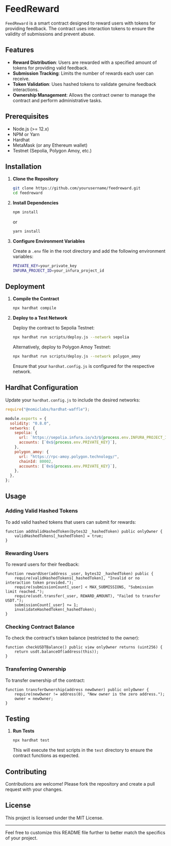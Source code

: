 
# FeedReward

`FeedReward` is a smart contract designed to reward users with tokens for providing feedback. The contract uses interaction tokens to ensure the validity of submissions and prevent abuse.

## Features

- **Reward Distribution**: Users are rewarded with a specified amount of tokens for providing valid feedback.
- **Submission Tracking**: Limits the number of rewards each user can receive.
- **Token Validation**: Uses hashed tokens to validate genuine feedback interactions.
- **Ownership Management**: Allows the contract owner to manage the contract and perform administrative tasks.

## Prerequisites

- Node.js (>= 12.x)
- NPM or Yarn
- Hardhat
- MetaMask (or any Ethereum wallet)
- Testnet (Sepolia, Polygon Amoy, etc.)

## Installation

1. **Clone the Repository**

   ```sh
   git clone https://github.com/yourusername/feedreward.git
   cd feedreward
   ```

2. **Install Dependencies**

   ```sh
   npm install
   ```

   or

   ```sh
   yarn install
   ```

3. **Configure Environment Variables**

   Create a `.env` file in the root directory and add the following environment variables:

   ```sh
   PRIVATE_KEY=your_private_key
   INFURA_PROJECT_ID=your_infura_project_id
   ```

## Deployment

1. **Compile the Contract**

   ```sh
   npx hardhat compile
   ```

2. **Deploy to a Test Network**

   Deploy the contract to Sepolia Testnet:

   ```sh
   npx hardhat run scripts/deploy.js --network sepolia
   ```

   Alternatively, deploy to Polygon Amoy Testnet:

   ```sh
   npx hardhat run scripts/deploy.js --network polygon_amoy
   ```

   Ensure that your `hardhat.config.js` is configured for the respective network.

## Hardhat Configuration

Update your `hardhat.config.js` to include the desired networks:

```javascript
require("@nomiclabs/hardhat-waffle");

module.exports = {
  solidity: "0.8.0",
  networks: {
    sepolia: {
      url: `https://sepolia.infura.io/v3/${process.env.INFURA_PROJECT_ID}`,
      accounts: [`0x${process.env.PRIVATE_KEY}`],
    },
    polygon_amoy: {
      url: "https://rpc-amoy.polygon.technology/",
      chainId: 80002,
      accounts: [`0x${process.env.PRIVATE_KEY}`],
    },
  },
};
```

## Usage

### Adding Valid Hashed Tokens

To add valid hashed tokens that users can submit for rewards:

```solidity
function addValidHashedToken(bytes32 _hashedToken) public onlyOwner {
    validHashedTokens[_hashedToken] = true;
}
```

### Rewarding Users

To reward users for their feedback:

```solidity
function rewardUser(address _user, bytes32 _hashedToken) public {
    require(validHashedTokens[_hashedToken], "Invalid or no interaction token provided.");
    require(submissionCount[_user] < MAX_SUBMISSIONS, "Submission limit reached.");
    require(usdt.transfer(_user, REWARD_AMOUNT), "Failed to transfer USDT.");
    submissionCount[_user] += 1;
    invalidateHashedToken(_hashedToken);
}
```

### Checking Contract Balance

To check the contract's token balance (restricted to the owner):

```solidity
function checkUSDTBalance() public view onlyOwner returns (uint256) {
    return usdt.balanceOf(address(this));
}
```

### Transferring Ownership

To transfer ownership of the contract:

```solidity
function transferOwnership(address newOwner) public onlyOwner {
    require(newOwner != address(0), "New owner is the zero address.");
    owner = newOwner;
}
```

## Testing

1. **Run Tests**

   ```sh
   npx hardhat test
   ```

   This will execute the test scripts in the `test` directory to ensure the contract functions as expected.

## Contributing

Contributions are welcome! Please fork the repository and create a pull request with your changes.

## License

This project is licensed under the MIT License.

---

Feel free to customize this README file further to better match the specifics of your project.
